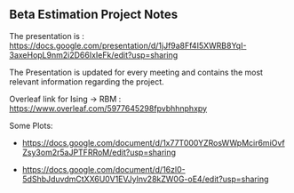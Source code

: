 ## Beta Estimation Project Notes

The presentation is : https://docs.google.com/presentation/d/1jJf9a8Ff4I5XWRB8YqI-3axeHopL9nm2i2D66IxIeFk/edit?usp=sharing

The Presentation is updated for every meeting and contains the most relevant information regarding the project.

Overleaf link for Ising -> RBM : https://www.overleaf.com/5977645298fpvbhhnphxpy

Some Plots:

- https://docs.google.com/document/d/1x77T000YZRosWWpMcir6miOvfZsy3om2r5aJPTFRRoM/edit?usp=sharing

- https://docs.google.com/document/d/16zl0-5dShbJduvdmCtXX6U0V1EVJylnv28kZW0G-oE4/edit?usp=sharing